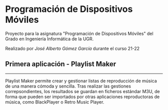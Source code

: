 # Programación de Dispositivos Móviles

Proyecto para la asignatura "Programación de Dispositivos Móviles" del Grado en Ingeniería Informática de la UGR.

Realizado por *José Alberto Gómez García* durante el curso 21-22

## Primera aplicación - Playlist Maker
---

Playlist Maker permite crear y gestionar listas de reproducción de música de una manera cómoda y sencilla. Tras realizar las gestiones correpsondientes, los resultados se guardan en ficheros estándar M3U, de forma que pueden ser importados por otras aplicaciones reproductoras de música, como BlackPlayer o Retro Music Player.
